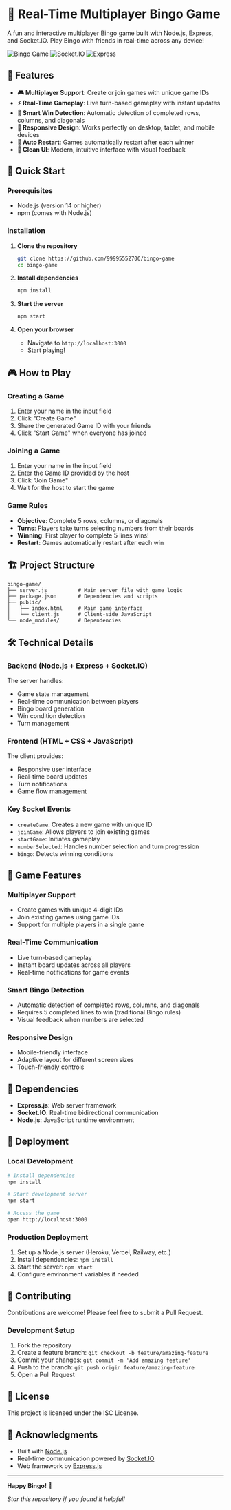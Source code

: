 # 🎲 Real-Time Multiplayer Bingo Game

A fun and interactive multiplayer Bingo game built with Node.js, Express, and Socket.IO. Play Bingo with friends in real-time across any device!

![Bingo Game](https://img.shields.io/badge/Node.js-14+-green)
![Socket.IO](https://img.shields.io/badge/Socket.IO-4.8.1-blue)
![Express](https://img.shields.io/badge/Express-4.21.2-orange)

## 🎯 Features

- **🎮 Multiplayer Support**: Create or join games with unique game IDs
- **⚡ Real-Time Gameplay**: Live turn-based gameplay with instant updates
- **🎯 Smart Win Detection**: Automatic detection of completed rows, columns, and diagonals
- **📱 Responsive Design**: Works perfectly on desktop, tablet, and mobile devices
- **🔄 Auto Restart**: Games automatically restart after each winner
- **🎨 Clean UI**: Modern, intuitive interface with visual feedback

## 🚀 Quick Start

### Prerequisites

- Node.js (version 14 or higher)
- npm (comes with Node.js)

### Installation

1. **Clone the repository**
   ```bash
   git clone https://github.com/99995552706/bingo-game
   cd bingo-game
   ```

2. **Install dependencies**
   ```bash
   npm install
   ```

3. **Start the server**
   ```bash
   npm start
   ```

4. **Open your browser**
   - Navigate to `http://localhost:3000`
   - Start playing!

## 🎮 How to Play

### Creating a Game

1. Enter your name in the input field
2. Click "Create Game"
3. Share the generated Game ID with your friends
4. Click "Start Game" when everyone has joined

### Joining a Game

1. Enter your name in the input field
2. Enter the Game ID provided by the host
3. Click "Join Game"
4. Wait for the host to start the game

### Game Rules

- **Objective**: Complete 5 rows, columns, or diagonals
- **Turns**: Players take turns selecting numbers from their boards
- **Winning**: First player to complete 5 lines wins!
- **Restart**: Games automatically restart after each win

## 🏗️ Project Structure

```
bingo-game/
├── server.js          # Main server file with game logic
├── package.json       # Dependencies and scripts
├── public/
│   ├── index.html     # Main game interface
│   └── client.js      # Client-side JavaScript
└── node_modules/      # Dependencies
```

## 🛠️ Technical Details

### Backend (Node.js + Express + Socket.IO)

The server handles:
- Game state management
- Real-time communication between players
- Bingo board generation
- Win condition detection
- Turn management

### Frontend (HTML + CSS + JavaScript)

The client provides:
- Responsive user interface
- Real-time board updates
- Turn notifications
- Game flow management

### Key Socket Events

- `createGame`: Creates a new game with unique ID
- `joinGame`: Allows players to join existing games
- `startGame`: Initiates gameplay
- `numberSelected`: Handles number selection and turn progression
- `bingo`: Detects winning conditions

## 🎯 Game Features

### Multiplayer Support
- Create games with unique 4-digit IDs
- Join existing games using game IDs
- Support for multiple players in a single game

### Real-Time Communication
- Live turn-based gameplay
- Instant board updates across all players
- Real-time notifications for game events

### Smart Bingo Detection
- Automatic detection of completed rows, columns, and diagonals
- Requires 5 completed lines to win (traditional Bingo rules)
- Visual feedback when numbers are selected

### Responsive Design
- Mobile-friendly interface
- Adaptive layout for different screen sizes
- Touch-friendly controls

## 🔧 Dependencies

- **Express.js**: Web server framework
- **Socket.IO**: Real-time bidirectional communication
- **Node.js**: JavaScript runtime environment

## 🚀 Deployment

### Local Development

```bash
# Install dependencies
npm install

# Start development server
npm start

# Access the game
open http://localhost:3000
```

### Production Deployment

1. Set up a Node.js server (Heroku, Vercel, Railway, etc.)
2. Install dependencies: `npm install`
3. Start the server: `npm start`
4. Configure environment variables if needed

## 🤝 Contributing

Contributions are welcome! Please feel free to submit a Pull Request.

### Development Setup

1. Fork the repository
2. Create a feature branch: `git checkout -b feature/amazing-feature`
3. Commit your changes: `git commit -m 'Add amazing feature'`
4. Push to the branch: `git push origin feature/amazing-feature`
5. Open a Pull Request

## 📝 License

This project is licensed under the ISC License.

## 🙏 Acknowledgments

- Built with [Node.js](https://nodejs.org/)
- Real-time communication powered by [Socket.IO](https://socket.io/)
- Web framework by [Express.js](https://expressjs.com/)

---

**Happy Bingo! 🎲**

*Star this repository if you found it helpful!* 
